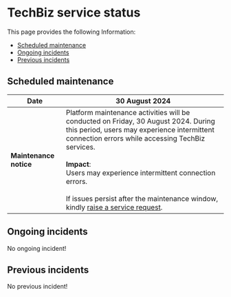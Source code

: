 # TechBiz service status

This page provides the following Information:
- [Scheduled maintenance](#scheduled-maintenance)
- [Ongoing incidents](#ongoing-incidents)
- [Previous incidents](#previous-incidents)

## Scheduled maintenance

| Date            | 30 August 2024                      |
|-----------------|-----------------------------------|
| **Maintenance notice** | Platform maintenance activities will be conducted on Friday, 30 August 2024. During this period, users may experience intermittent connection errors while accessing TechBiz services.<br><br>**Impact**:<br/>Users may experience intermittent connection errors.<br><br> If issues persist after the maintenance window, kindly [raise a service request](http://go.gov.sg/techbiz-sr). |


## Ongoing incidents

No ongoing incident!

## Previous incidents

No previous incident!
